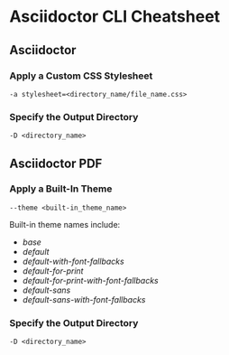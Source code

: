 # Asciidoctor CLI Cheatsheet

## Asciidoctor

### Apply a Custom CSS Stylesheet

    -a stylesheet=<directory_name/file_name.css>

### Specify the Output Directory

    -D <directory_name>

## Asciidoctor PDF

### Apply a Built-In Theme

    --theme <built-in_theme_name> 

Built-in theme names include:

* *base*
* *default*
* *default-with-font-fallbacks*
* *default-for-print*
* *default-for-print-with-font-fallbacks*
* *default-sans*
* *default-sans-with-font-fallbacks*

### Specify the Output Directory

    -D <directory_name>

